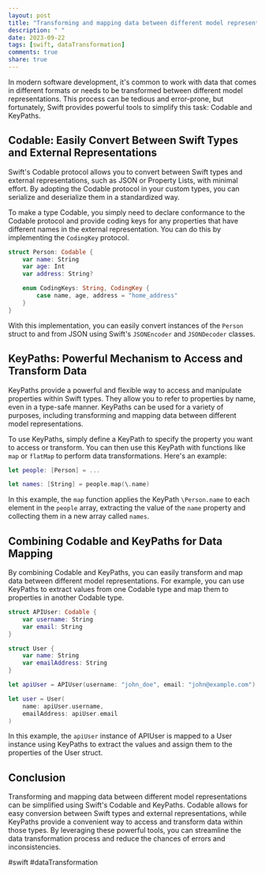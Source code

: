 ```yaml
---
layout: post
title: "Transforming and mapping data between different model representations using Codable and KeyPaths"
description: " "
date: 2023-09-22
tags: [swift, dataTransformation]
comments: true
share: true
---
```


In modern software development, it's common to work with data that comes in different formats or needs to be transformed between different model representations. This process can be tedious and error-prone, but fortunately, Swift provides powerful tools to simplify this task: Codable and KeyPaths.

## Codable: Easily Convert Between Swift Types and External Representations

Swift's Codable protocol allows you to convert between Swift types and external representations, such as JSON or Property Lists, with minimal effort. By adopting the Codable protocol in your custom types, you can serialize and deserialize them in a standardized way.

To make a type Codable, you simply need to declare conformance to the Codable protocol and provide coding keys for any properties that have different names in the external representation. You can do this by implementing the `CodingKey` protocol.

```swift
struct Person: Codable {
    var name: String
    var age: Int
    var address: String?

    enum CodingKeys: String, CodingKey {
        case name, age, address = "home_address"
    }
}
```

With this implementation, you can easily convert instances of the `Person` struct to and from JSON using Swift's `JSONEncoder` and `JSONDecoder` classes.

## KeyPaths: Powerful Mechanism to Access and Transform Data

KeyPaths provide a powerful and flexible way to access and manipulate properties within Swift types. They allow you to refer to properties by name, even in a type-safe manner. KeyPaths can be used for a variety of purposes, including transforming and mapping data between different model representations.

To use KeyPaths, simply define a KeyPath to specify the property you want to access or transform. You can then use this KeyPath with functions like `map` or `flatMap` to perform data transformations. Here's an example:

```swift
let people: [Person] = ...

let names: [String] = people.map(\.name)
```

In this example, the `map` function applies the KeyPath `\Person.name` to each element in the `people` array, extracting the value of the `name` property and collecting them in a new array called `names`.

## Combining Codable and KeyPaths for Data Mapping

By combining Codable and KeyPaths, you can easily transform and map data between different model representations. For example, you can use KeyPaths to extract values from one Codable type and map them to properties in another Codable type.

```swift
struct APIUser: Codable {
    var username: String
    var email: String
}

struct User {
    var name: String
    var emailAddress: String
}

let apiUser = APIUser(username: "john_doe", email: "john@example.com")

let user = User(
    name: apiUser.username,
    emailAddress: apiUser.email
)
```

In this example, the `apiUser` instance of APIUser is mapped to a User instance using KeyPaths to extract the values and assign them to the properties of the User struct.

## Conclusion

Transforming and mapping data between different model representations can be simplified using Swift's Codable and KeyPaths. Codable allows for easy conversion between Swift types and external representations, while KeyPaths provide a convenient way to access and transform data within those types. By leveraging these powerful tools, you can streamline the data transformation process and reduce the chances of errors and inconsistencies.

#swift #dataTransformation